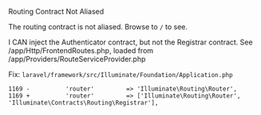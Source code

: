 Routing Contract Not Aliased

The routing contract is not aliased. Browse to `/` to see.

I CAN inject the Authenticator contract, but not the Registrar contract. See /app/Http/FrontendRoutes.php, loaded from /app/Providers/RouteServiceProvider.php

Fix: `laravel/framework/src/Illuminate/Foundation/Application.php`

```
1169 - 			'router'         => 'Illuminate\Routing\Router',
1169 + 			'router'         => ['Illuminate\Routing\Router', 'Illuminate\Contracts\Routing\Registrar'],
```